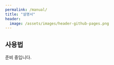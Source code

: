 ```yaml
---
permalink: /manual/
title: "설명서"
header:
  image: /assets/images/header-github-pages.png
---
```


## 사용법

준비 중입니다.